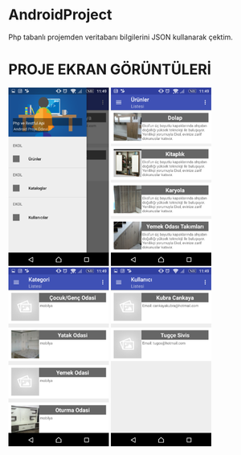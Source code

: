 # AndroidProject
Php tabanlı projemden veritabanı bilgilerini JSON kullanarak  çektim. 

# PROJE EKRAN GÖRÜNTÜLERİ
<p>
  
<a href="https://github.com/cankayakubra/AndroidProject/blob/master/img/goruntu1.png" target="_blank">
<img src="https://github.com/cankayakubra/AndroidProject/blob/master/img/goruntu1.png" width="200" style="max-width:100%;"></a>

<a href="https://github.com/cankayakubra/AndroidProject/blob/master/img/goruntu2.png" target="_blank">
<img src="https://github.com/cankayakubra/AndroidProject/blob/master/img/goruntu2.png" width="200" style="max-width:100%;"></a>

<a href="https://github.com/cankayakubra/AndroidProject/blob/master/img/goruntu3.png" target="_blank">
<img src="https://github.com/cankayakubra/AndroidProject/blob/master/img/goruntu3.png" width="200" style="max-width:100%;"></a>

<a href="https://github.com/cankayakubra/AndroidProject/blob/master/img/goruntu4.png" target="_blank">
<img src="https://github.com/cankayakubra/AndroidProject/blob/master/img/goruntu4.png" width="200" style="max-width:100%;"></a>
